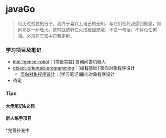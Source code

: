 # javaGo
> 经历过孤独的日子，我终于喜欢上自己的无知，与它们相处我感到惬意，如同那是一炉旺火。这时就该听任火焰缓缓燃烧，不说一句话，不评论任何事。必须在无知中自我更新。

### 学习项目及笔记
* [intelligence-robot](https://github.com/sophoraFlower/javaGo/tree/main/intelligence-robot)：[项目实践] 自动问答机器人
* [object-oriented-programming](https://github.com/sophoraFlower/javaGo/tree/main/object-oriented-programming)：[编程基础] 面向对象程序设计
  - [面向对象程序设计](https://www.yuque.com/houlex/syq69x/phh1in)：[学习笔记]面向对象程序设计
* 待定


### Tips
#### 大佬笔记&文档


#### 新人练手项目


*完善补充中

